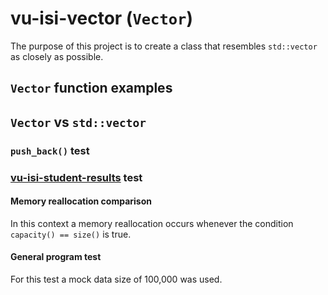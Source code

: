 # vu-isi-vector (```Vector```)
The purpose of this project is to create a class that resembles ```std::vector``` as closely as possible. 

## ```Vector``` function examples

## ```Vector``` vs ```std::vector```

### ```push_back()``` test

### [vu-isi-student-results](https://github.com/VKG147/vu-isi-student-results-new) test
#### Memory reallocation comparison
In this context a memory reallocation occurs whenever the condition ```capacity() == size()``` is true.

#### General program test
For this test a mock data size of 100,000 was used.
